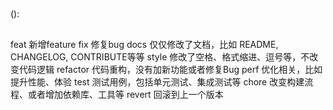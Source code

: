 ##
<type>(<scope>): <subject>

##
feat 新增feature
fix 修复bug
docs 仅仅修改了文档，比如 README, CHANGELOG, CONTRIBUTE等等
style 修改了空格、格式缩进、逗号等，不改变代码逻辑
refactor 代码重构，没有加新功能或者修复Bug
perf 优化相关，比如提升性能、体验
test 测试用例，包括单元测试、集成测试等
chore 改变构建流程、或者增加依赖库、工具等
revert 回滚到上一个版本